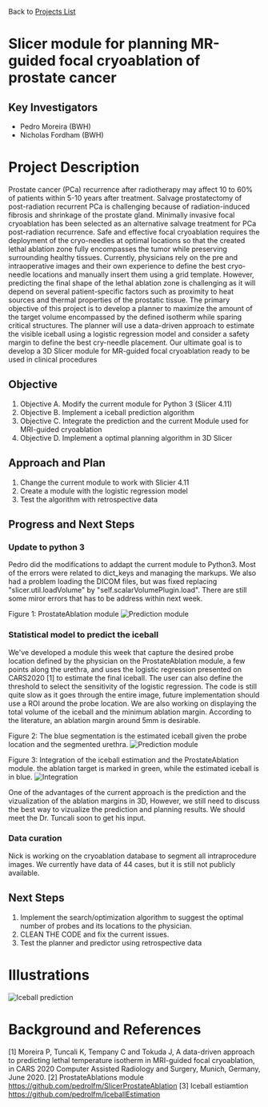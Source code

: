 Back to [Projects List](../../README.md#ProjectsList)

# Slicer module for planning MR-guided focal cryoablation of prostate cancer

## Key Investigators

- Pedro Moreira (BWH)
- Nicholas Fordham (BWH)

# Project Description
Prostate cancer (PCa) recurrence after radiotherapy may affect 10 to 60% of patients within 5-10 years after treatment.
Salvage prostatectomy of post-radiation recurrent PCa is challenging because of radiation-induced fibrosis and shrinkage of the prostate gland.
Minimally invasive focal cryoablation has been selected as an alternative salvage treatment for PCa post-radiation recurrence. Safe and effective focal cryoablation requires the deployment of the cryo-needles at optimal locations so that the created lethal ablation zone fully encompasses the tumor while preserving surrounding healthy tissues.
Currently, physicians rely on the pre and intraoperative images and their own experience to define the best cryo-needle locations and manually insert them using a grid template. However, predicting the final shape of the lethal ablation zone is challenging as it will depend on several patient-specific factors such as proximity to heat sources and thermal properties of the prostatic tissue. The primary objective of this project is to develop a planner to maximize the amount of the target volume encompassed by the defined isotherm while sparing critical structures. The planner will use a data-driven approach to estimate the visible iceball using a logistic regression model and consider a safety margin to define the best cry-needle placement. Our ultimate goal is to develop a 3D Slicer module for MR-guided focal cryoablation ready to be used in clinical procedures
## Objective

<!-- Describe here WHAT you would like to achieve (what you will have as end result). -->

1. Objective A. Modify the current module for Python 3 (Slicer 4.11)
2. Objective B. Implement a iceball prediction algorithm
3. Objective C. Integrate the prediction and the current Module used for MRI-guided cryoablation
4. Objective D. Implement a optimal planning algorithm in 3D Slicer

## Approach and Plan

<!-- Describe here HOW you would like to achieve the objectives stated above. -->

1. Change the current module to work with Slicier 4.11
3. Create a module with the logistic regression model
4. Test the algorithm with retrospective data

## Progress and Next Steps
### Update to python 3
Pedro did the modifications to addapt the current module to Python3. Most of the errors were related to dict_keys and managing the markups. We also had a problem loading the DICOM files, but was fixed replacing "slicer.util.loadVolume" by "self.scalarVolumePlugin.load". There are still some miror errors that has to be address within next week.

Figure 1: ProstateAblation module
![Prediction module](ScreenShot2.png)


### Statistical model to predict the iceball
We've developed a module this week that capture the desired probe location defined by the physician on the ProstateAblation module, a few points along the urethra, and uses the logistic regression presented on CARS2020 [1] to estimate the final iceball. The user can also define the threshold to select the sensitivity of the logistic regression. The code is still quite slow as it goes through the entire image, future implementation should use a ROI around the probe location. We are also working on displaying the total volume of the iceball and the minimum ablation margin. According to the literature, an ablation margin around 5mm is desirable.

Figure 2: The blue segmentation is the estimated iceball given the probe location and the segmented urethra.
![Prediction module](ScreenShot1.png)

Figure 3: Integration of the iceball estimation and the ProstateAblation module. the ablation target is marked in green, while the estimated iceball is in blue.
![Integration](ScreenShot3.png)

One of the advantages of the current approach is the prediction and the vizualization of the ablation margins in 3D, However, we still need to discuss the best way to vizualize the prediction and planning results. We should meet the Dr. Tuncali soon to get his input.

### Data curation
Nick is working on the cryoablation database to segment all intraprocedure images. We currently have data of 44 cases, but it is still not publicly available.

## Next Steps

1. Implement the search/optimization algorithm to suggest the optimal number of probes and its locations to the physician.
2. CLEAN THE CODE and fix the current issues.
3. Test the planner and predictor using retrospective data

# Illustrations

![Iceball prediction](ScreenShot.png)


# Background and References

[1] Moreira P, Tuncali K, Tempany C and Tokuda J, A data-driven approach to predicting lethal temperature isotherm in MRI-guided focal cryoablation, in CARS 2020 Computer Assisted Radiology and Surgery, Munich, Germany, June 2020.
[2] ProstateAblations module https://github.com/pedrolfm/SlicerProstateAblation
[3] Iceball estiamtion https://github.com/pedrolfm/IceballEstimation
<!-- If you developed any software, include link to the source code repository. If possible, also add links to sample data, and to any relevant publications. -->
